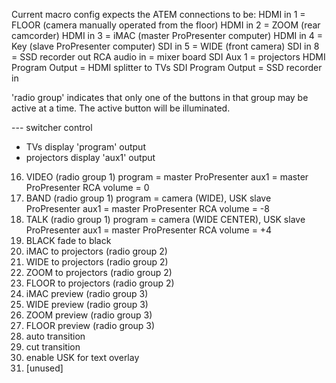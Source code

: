 Current macro config expects the ATEM connections to be:
HDMI in 1 = FLOOR (camera manually operated from the floor)
HDMI in 2 = ZOOM (rear camcorder)
HDMI in 3 = iMAC (master ProPresenter computer)
HDMI in 4 = Key (slave ProPresenter computer)
SDI in 5 = WIDE (front camera)
SDI in 8 = SSD recorder out
RCA audio in = mixer board
SDI Aux 1 = projectors
HDMI Program Output = HDMI splitter to TVs
SDI Program Output = SSD recorder in

'radio group' indicates that only one of the buttons in that group may be active at a time.  The active button will be illuminated.

--- switcher control
- TVs display 'program' output
- projectors display 'aux1' output

16. VIDEO (radio group 1)
	program = master ProPresenter
	aux1 = master ProPresenter
        RCA volume = 0
15. BAND (radio group 1)
	program = camera (WIDE), USK slave ProPresenter
	aux1 = master ProPresenter
        RCA volume = -8
14. TALK (radio group 1)
	program = camera (WIDE CENTER), USK slave ProPresenter
	aux1 = master ProPresenter
        RCA volume = +4
13. BLACK
	fade to black
12. iMAC to projectors (radio group 2)
11. WIDE to projectors (radio group 2)
10. ZOOM to projectors (radio group 2)
 9. FLOOR to projectors (radio group 2)
 8. iMAC preview (radio group 3)
 7. WIDE preview (radio group 3)
 6. ZOOM preview (radio group 3)
 5. FLOOR preview (radio group 3)
 4. auto transition
 3. cut transition
 2. enable USK for text overlay
 1. [unused]
